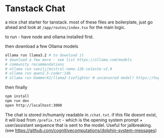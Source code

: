 # Tanstack Chat

a nice chat starter for tanstack. most of these files are boilerplate, just go ahead and look at `/app/routes/index.tsx` for the main logic.

to run - have node and ollama installed first.

then download a few Ollama models

```bash
ollama run llama3.2 # to download it
# download a few more - see list https://ollama.com/models
# community recommendations
# ollama run vanilj/mistral-nemo-12b-celeste-v1.9
# ollama run qwen2.5-coder:14b
# ollama run HammerAI/llama2-tiefighter # uncensored model? https://huggingface.co/KoboldAI/LLaMA2-13B-Tiefighter
```

then finally

```bash
npm install
npm run dev
open http://localhost:3000
```

The chat is stored in/humanly readable in `/chat.txt`. if this file doesnt exist, it will load from `/prefix.txt` - which is the opening system prompt + user/assistant sequence that is sent to the model. Useful for jailbreaking. (see https://github.com/cognitivecomputations/dolphin-system-messages)

